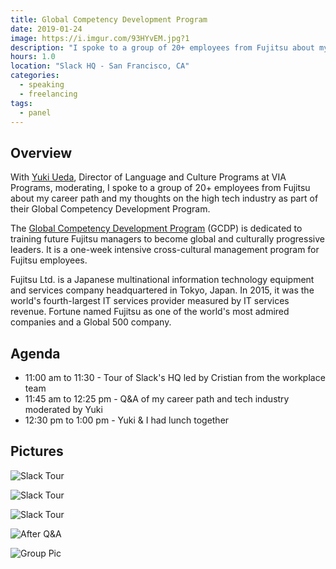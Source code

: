 ```yaml
---
title: Global Competency Development Program
date: 2019-01-24
image: https://i.imgur.com/93HYvEM.jpg?1
description: "I spoke to a group of 20+ employees from Fujitsu about my career path and my thoughts on the high tech industry as part of their Global Competency Development Program."
hours: 1.0
location: "Slack HQ - San Francisco, CA"
categories:
  - speaking
  - freelancing
tags:
  - panel
---
```


## Overview

With [Yuki Ueda](https://www.linkedin.com/in/yuki-ueda/), Director of Language and Culture Programs at VIA Programs, moderating, I spoke to a group of 20+ employees from Fujitsu about my career path and my thoughts on the high tech industry as part of their Global Competency Development Program.

The [Global Competency Development Program](https://www.jaims.org/programs) (GCDP) is dedicated to training future Fujitsu managers to become global and culturally progressive leaders. It is a one-week intensive cross-cultural management program for Fujitsu employees.

Fujitsu Ltd. is a Japanese multinational information technology equipment and services company headquartered in Tokyo, Japan. In 2015, it was the world's fourth-largest IT services provider measured by IT services revenue. Fortune named Fujitsu as one of the world's most admired companies and a Global 500 company.

## Agenda

- 11:00 am to 11:30 - Tour of Slack's HQ led by Cristian from the workplace team
- 11:45 am to 12:25 pm - Q&A of my career path and tech industry moderated by Yuki
- 12:30 pm to 1:00 pm - Yuki & I had lunch together

## Pictures

![Slack Tour](https://i.imgur.com/wIV0uA6.jpg)

![Slack Tour](https://i.imgur.com/qIDEFBr.jpg)

![Slack Tour](https://i.imgur.com/1bcMAke.jpg)

![After Q&A](https://i.imgur.com/xJRomGm.jpg)

![Group Pic](https://i.imgur.com/TLyK9fl.gif)
